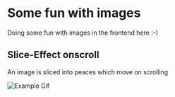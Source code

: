 # Some fun with images
Doing some fun with images in the frontend here :-)

## Slice-Effect onscroll
An image is sliced into peaces which move on scrolling

![Example Gif](https://gyazo.com/2d1f82ef29b8671ef47961d0b0faff2d)
